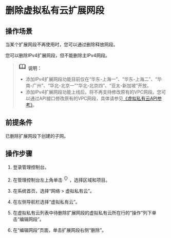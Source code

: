 # 删除虚拟私有云扩展网段<a name="vpc_vpc_0008"></a>

## 操作场景<a name="zh-cn_topic_0287011620_section15874124165815"></a>

当某个扩展网段不再使用时，您可以通过删除释放网段。

您可以删除IPv4扩展网段，但不能删除主IPv4网段。

>![](public_sys-resources/icon-note.gif) **说明：** 
>-   添加IPv4扩展网段功能目前仅在“华东-上海一”、“华东-上海二”、“华南-广州”、“华北-北京一”“华北-北京四”、“亚太-新加坡”开放。
>-   添加IPv4扩展网段功能上线后，将不再支持修改原有的VPC网段。您可以通过API接口修改原有的VPC网段，具体请参见[《虚拟私有云API参考》](https://support.huaweicloud.com/api-vpc/vpc_api01_0004.html)。

## 前提条件<a name="zh-cn_topic_0287011620_section5667204411244"></a>

已删除扩展网段下创建的子网。

## 操作步骤<a name="zh-cn_topic_0287011620_section14538394218"></a>

1.  登录管理控制台。

1.  在管理控制台左上角单击![](figures/icon-region-0.png)，选择区域和项目。
2.  在系统首页，选择“网络 \> 虚拟私有云”。
3.  在左侧导航栏选择“虚拟私有云”。
4.  在虚拟私有云列表中待删除扩展网段的虚拟私有云所在行的“操作”列下单击“编辑网段”。
5.  在“编辑网段”页面，单击扩展网段右侧“删除”。


